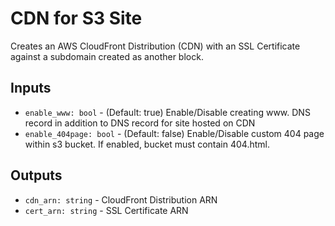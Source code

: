 # CDN for S3 Site

Creates an AWS CloudFront Distribution (CDN) with an SSL Certificate against a subdomain created as another block.



## Inputs

- `enable_www: bool` - (Default: true) Enable/Disable creating www.<domain> DNS record 
in addition to <subdomain> DNS record for site hosted on CDN
- `enable_404page: bool` - (Default: false) Enable/Disable custom 404 page within s3 bucket. If enabled, bucket must contain 404.html.

## Outputs

- `cdn_arn: string` - CloudFront Distribution ARN
- `cert_arn: string` - SSL Certificate ARN